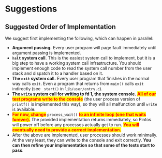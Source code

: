 # Suggestions

## Suggested Order of Implementation

We suggest first implementing the following, which can happen in parallel:

* **Argument passing.** Every user program will page fault immediately until argument passing is implemented.
* **`halt` system call.** This is the easiest system call to implement, but it is a big step to have a working system call infrastructure. You should implement enough code to read the system call number from the user stack and dispatch it to a handler based on it.
* **The `exit` system call.** Every user program that finishes in the normal way calls `exit`. Even a program that returns from `main()` calls `exit` indirectly (see `_start()` in `lib/user/entry.c`).
* **The `write` system call for writing to fd 1, the system console.** <mark style="color:red;">**All of our test programs write to the console**</mark> (the user process version of `printf()` is implemented this way), so they will all malfunction until `write` is available.
* <mark style="color:red;">**For now, change**</mark> `process_wait()` <mark style="color:red;">**to an infinite loop (one that waits forever).**</mark> The provided implementation returns immediately, so Pintos will power off before any processes actually get to run. <mark style="color:red;">**You will eventually need to provide a correct implementation.**</mark>
* After the above are implemented, user processes should work minimally. At the very least, they can write to the console and exit correctly. **You can then refine your implementation so that some of the tests start to pass**.
